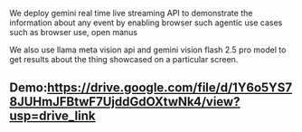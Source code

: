 We deploy gemini real time live streaming API to demonstrate the information about any event by enabling browser such agentic use cases such as browser use, open manus

We also use llama meta vision api and gemini vision flash 2.5 pro model to get results about the thing showcased on a particular screen.

Demo:https://drive.google.com/file/d/1Y6o5YS78JUHmJFBtwF7UjddGdOXtwNk4/view?usp=drive_link
-
